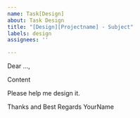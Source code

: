 ```yaml
---
name: Task[Design]
about: Task Design
title: "[Design][Projectname] - Subject"
labels: design
assignees: ''

---
```


Dear ...,

Content

Please help me design it.

Thanks and Best Regards
YourName
